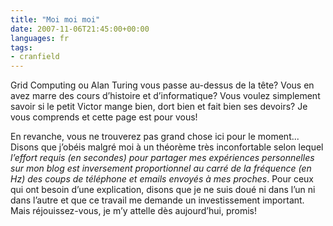 ```yaml
---
title: "Moi moi moi"
date: 2007-11-06T21:45:00+00:00
languages: fr
tags:
- cranfield
---
```


 Grid Computing ou Alan Turing vous passe au-dessus de la tête? Vous en avez marre des cours d’histoire et d’informatique? Vous voulez simplement savoir si le petit Victor mange bien, dort bien et fait bien ses devoirs? Je vous comprends et cette page est pour vous!

 En revanche, vous ne trouverez pas grand chose ici pour le moment... Disons que j’obéis malgré moi à un théorème très inconfortable selon lequel *l’effort requis (en secondes) pour partager mes expériences personnelles sur mon blog est inversement proportionnel au carré de la fréquence (en Hz) des coups de téléphone et emails envoyés à mes proches*. Pour ceux qui ont besoin d’une explication, disons que je ne suis doué ni dans l’un ni dans l’autre et que ce travail me demande un investissement important. Mais réjouissez-vous, je m’y attelle dès aujourd’hui, promis!
